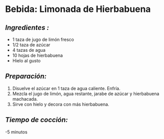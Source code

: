 # Bebida: Limonada de Hierbabuena


## *Ingredientes :*
- 1 taza de jugo de limón fresco
- 1/2 taza de azúcar
- 4 tazas de agua
- 10 hojas de hierbabuena
- Hielo al gusto

## *Preparación:*
1. Disuelve el azúcar en 1 taza de agua caliente. Enfría.
2. Mezcla el jugo de limón, agua restante, jarabe de azúcar y hierbabuena machacada.
3. Sirve con hielo y decora con más hierbabuena.

## *Tiempo de cocción:* 
-5 minutos  

